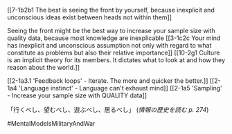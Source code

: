 [[7-1b2b1 The best is seeing the front by yourself, because inexplicit and unconscious ideas exist between heads not within them]]

Seeing the front might be the best way to increase your sample size with quality data, because most knowledge are inexplicable
[[3-1c2c Your mind has inexplicit and unconscious assumption not only with regard to what constitute as problems but also their relative importance]]
[[10-2g1 Culture is an implicit theory for its members. It dictates what to look at and how they reason about the world.]]

[[2-1a3.1 'Feedback loops' - Iterate. The more and quicker the better.]]
[[2-1a4 'Language instinct' - Language can't exhaust mind]]
[[2-1a5 'Sampling' - Increase your sample size with QUALITY data]]

「行くべし、望むべし、遊ぶべし、居るべし」
	(*情報の歴史を読む p. 274*)

#MentalModelsMilitaryAndWar

